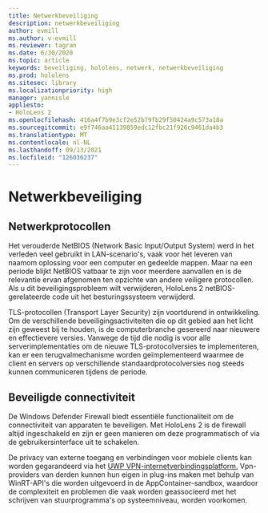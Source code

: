 ```yaml
---
title: Netwerkbeveiliging
description: netwerkbeveiliging
author: evmill
ms.author: v-evmill
ms.reviewer: tagran
ms.date: 6/30/2020
ms.topic: article
keywords: beveiliging, hololens, netwerk, netwerkbeveiliging
ms.prod: hololens
ms.sitesec: library
ms.localizationpriority: high
manager: yannisle
appliesto:
- HoloLens 2
ms.openlocfilehash: 416a4f7b9e3cf2e52b79fb29f50424a9c573a18a
ms.sourcegitcommit: e9f746aa41139859edc12fbc21f926c9461da4b3
ms.translationtype: MT
ms.contentlocale: nl-NL
ms.lasthandoff: 09/13/2021
ms.locfileid: "126036237"
---
```

# <a name="network-security"></a>Netwerkbeveiliging

## <a name="network-protocols"></a>Netwerkprotocollen

Het verouderde NetBIOS (Network Basic Input/Output System) werd in het verleden veel gebruikt in LAN-scenario's, vaak voor het leveren van naamom oplossing voor een computer en gedeelde mappen. Maar na een periode blijkt NetBIOS vatbaar te zijn voor meerdere aanvallen en is de relevantie ervan afgenomen ten opzichte van andere veiligere protocollen. Als u dit beveiligingsprobleem wilt verwijderen, HoloLens 2 netBIOS-gerelateerde code uit het besturingssysteem verwijderd.

TLS-protocollen (Transport Layer Security) zijn voortdurend in ontwikkeling. Om de verschillende beveiligingsactiviteiten die op dit gebied aan het licht zijn geweest bij te houden, is de computerbranche gesereerd naar nieuwere en effectievere versies. Vanwege de tijd die nodig is voor alle serverimplementaties om de nieuwe TLS-protocolversies te implementeren, kan er een terugvalmechanisme worden geïmplementeerd waarmee de client en servers op verschillende standaardprotocolversies nog steeds kunnen communiceren tijdens de periode.

## <a name="secure-connectivity"></a>Beveiligde connectiviteit 

De Windows Defender Firewall biedt essentiële functionaliteit om de connectiviteit van apparaten te beveiligen. Met HoloLens 2 is de firewall altijd ingeschakeld en zijn er geen manieren om deze programmatisch of via de gebruikersinterface uit te schakelen.

De privacy van externe toegang en verbindingen voor mobiele clients kan worden gegarandeerd via het [UWP VPN-internetverbindingsplatform.](/uwp/api/Windows.Networking.Vpn?view=winrt-19041) Vpn-providers van derden kunnen hun eigen in plug-ins maken met behulp van WinRT-API's die worden uitgevoerd in de AppContainer-sandbox, waardoor de complexiteit en problemen die vaak worden geassocieerd met het schrijven van stuurprogramma's op systeemniveau, worden voorkomen.
